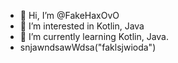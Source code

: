 - 👋 Hi, I’m @FakeHaxOvO
- 👀 I’m interested in Kotlin, Java
- 🌱 I’m currently learning Kotlin, Java.
- snjawndsawWdsa("faklsjwioda")
